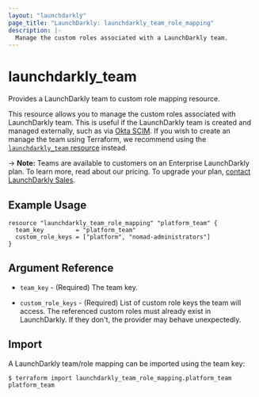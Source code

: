 ```yaml
---
layout: "launchdarkly"
page_title: "LaunchDarkly: launchdarkly_team_role_mapping"
description: |-
  Manage the custom roles associated with a LaunchDarkly team.
---
```


# launchdarkly_team

Provides a LaunchDarkly team to custom role mapping resource.

This resource allows you to manage the custom roles associated with LaunchDarkly team. This is useful if the LaunchDarkly team is created and managed externally, such as via [Okta SCIM](https://docs.launchdarkly.com/home/account-security/okta/#using-okta-to-manage-launchdarkly-teams-with-scim). If you wish to create an manage the team using Terraform, we recommend using the [`launchdarkly_team` resource](https://registry.terraform.io/providers/launchdarkly/launchdarkly/latest/docs/resources/team) instead.

-> **Note:** Teams are available to customers on an Enterprise LaunchDarkly plan. To learn more, read about our pricing. To upgrade your plan, [contact LaunchDarkly Sales](https://launchdarkly.com/contact-sales/).

## Example Usage

```hcl
resource "launchdarkly_team_role_mapping" "platform_team" {
  team_key         = "platform_team"
  custom_role_keys = ["platform", "nomad-administrators"]
}
```

## Argument Reference

- `team_key` - (Required) The team key.

- `custom_role_keys` - (Required) List of custom role keys the team will access. The referenced custom roles must already exist in LaunchDarkly. If they don't, the provider may behave unexpectedly.

## Import

A LaunchDarkly team/role mapping can be imported using the team key:

```
$ terraform import launchdarkly_team_role_mapping.platform_team platform_team
```
